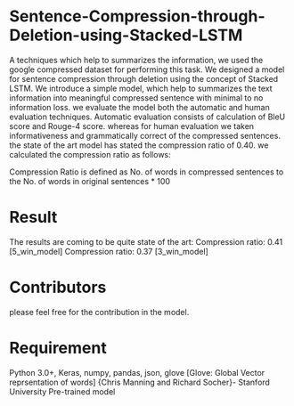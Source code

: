 # Sentence-Compression-through-Deletion-using-Stacked-LSTM
A techniques which help to summarizes the information, we used the google compressed dataset for performing this task.
We designed a model for sentence compression through deletion using the concept of Stacked LSTM. We introduce a simple model, which help to summarizes the text information into meaningful compressed sentence with minimal to no information loss. we evaluate the model both the automatic and human evaluation techniques.
Automatic evaluation consists of calculation of BleU score and Rouge-4 score. whereas for human evaluation we taken informativeness and grammatically correct of the compressed sentences. the state of the art model has stated the compression ratio of 0.40. we calculated the compression ratio as follows:

Compression Ratio is defined as No. of words in compressed sentences to the No. of words in original sentences * 100


# Result
The results are coming to be quite state of the art:
Compression ratio: 0.41 [5_win_model]
Compression ratio: 0.37 [3_win_model]


# Contributors
please feel free for the contribution in the model.

# Requirement 
Python 3.0+,
Keras,
numpy,
pandas,
json,
glove [Glove: Global Vector reprsentation of words] 
{Chris Manning and Richard Socher}- Stanford University Pre-trained model



